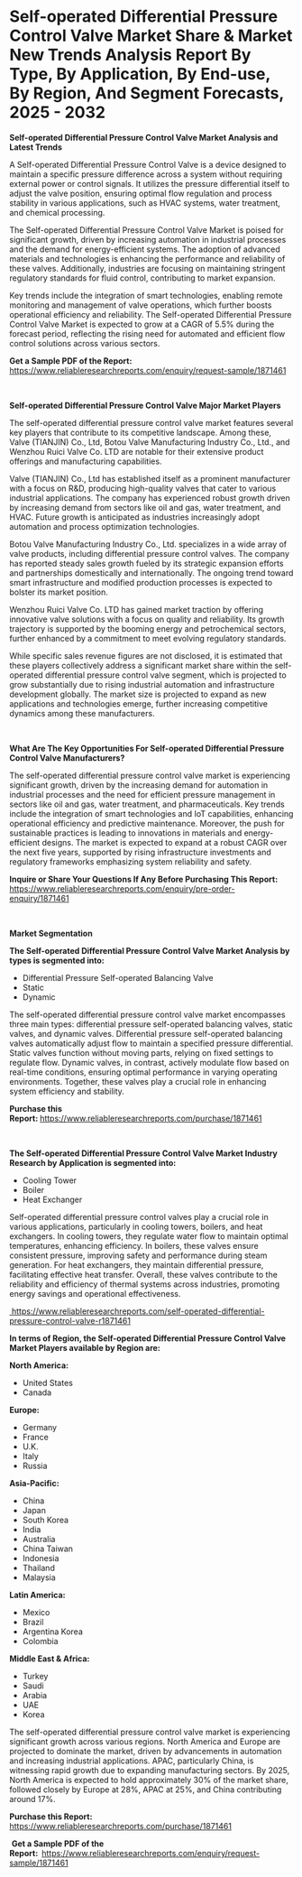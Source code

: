 <p><h1>Self-operated Differential Pressure Control Valve Market Share & Market New Trends Analysis Report By Type, By Application, By End-use, By Region, And Segment Forecasts, 2025 - 2032</h1></p><p><strong>Self-operated Differential Pressure Control Valve Market Analysis and Latest Trends</strong></p>
<p><p>A Self-operated Differential Pressure Control Valve is a device designed to maintain a specific pressure difference across a system without requiring external power or control signals. It utilizes the pressure differential itself to adjust the valve position, ensuring optimal flow regulation and process stability in various applications, such as HVAC systems, water treatment, and chemical processing.</p><p>The Self-operated Differential Pressure Control Valve Market is poised for significant growth, driven by increasing automation in industrial processes and the demand for energy-efficient systems. The adoption of advanced materials and technologies is enhancing the performance and reliability of these valves. Additionally, industries are focusing on maintaining stringent regulatory standards for fluid control, contributing to market expansion.</p><p>Key trends include the integration of smart technologies, enabling remote monitoring and management of valve operations, which further boosts operational efficiency and reliability. The Self-operated Differential Pressure Control Valve Market is expected to grow at a CAGR of 5.5% during the forecast period, reflecting the rising need for automated and efficient flow control solutions across various sectors.</p></p>
<p><strong>Get a Sample PDF of the Report:&nbsp;</strong> <a href="https://www.reliableresearchreports.com/enquiry/request-sample/1871461?utm_campaign=3275&utm_medium=2&utm_source=Github&utm_content=ia&utm_term=12042025&utm_id=self-operated-differential-pressure-control-valve">https://www.reliableresearchreports.com/enquiry/request-sample/1871461</a></p>
<p>&nbsp;</p>
<p><strong>Self-operated Differential Pressure Control Valve Major Market Players</strong></p>
<p><p>The self-operated differential pressure control valve market features several key players that contribute to its competitive landscape. Among these, Valve (TIANJIN) Co., Ltd, Botou Valve Manufacturing Industry Co., Ltd., and Wenzhou Ruici Valve Co. LTD are notable for their extensive product offerings and manufacturing capabilities. </p><p>Valve (TIANJIN) Co., Ltd has established itself as a prominent manufacturer with a focus on R&D, producing high-quality valves that cater to various industrial applications. The company has experienced robust growth driven by increasing demand from sectors like oil and gas, water treatment, and HVAC. Future growth is anticipated as industries increasingly adopt automation and process optimization technologies.</p><p>Botou Valve Manufacturing Industry Co., Ltd. specializes in a wide array of valve products, including differential pressure control valves. The company has reported steady sales growth fueled by its strategic expansion efforts and partnerships domestically and internationally. The ongoing trend toward smart infrastructure and modified production processes is expected to bolster its market position.</p><p>Wenzhou Ruici Valve Co. LTD has gained market traction by offering innovative valve solutions with a focus on quality and reliability. Its growth trajectory is supported by the booming energy and petrochemical sectors, further enhanced by a commitment to meet evolving regulatory standards.</p><p>While specific sales revenue figures are not disclosed, it is estimated that these players collectively address a significant market share within the self-operated differential pressure control valve segment, which is projected to grow substantially due to rising industrial automation and infrastructure development globally. The market size is projected to expand as new applications and technologies emerge, further increasing competitive dynamics among these manufacturers.</p></p>
<p>&nbsp;</p>
<p><strong>What Are The Key Opportunities For Self-operated Differential Pressure Control Valve Manufacturers?</strong></p>
<p><p>The self-operated differential pressure control valve market is experiencing significant growth, driven by the increasing demand for automation in industrial processes and the need for efficient pressure management in sectors like oil and gas, water treatment, and pharmaceuticals. Key trends include the integration of smart technologies and IoT capabilities, enhancing operational efficiency and predictive maintenance. Moreover, the push for sustainable practices is leading to innovations in materials and energy-efficient designs. The market is expected to expand at a robust CAGR over the next five years, supported by rising infrastructure investments and regulatory frameworks emphasizing system reliability and safety.</p></p>
<p><strong>Inquire or Share Your Questions If Any Before Purchasing This Report:</strong> <a href="https://www.reliableresearchreports.com/enquiry/pre-order-enquiry/1871461?utm_campaign=3275&utm_medium=2&utm_source=Github&utm_content=ia&utm_term=12042025&utm_id=self-operated-differential-pressure-control-valve">https://www.reliableresearchreports.com/enquiry/pre-order-enquiry/1871461</a></p>
<p>&nbsp;</p>
<p><strong>Market Segmentation</strong></p>
<p><strong>The Self-operated Differential Pressure Control Valve Market Analysis by types is segmented into:</strong></p>
<p><ul><li>Differential Pressure Self-operated Balancing Valve</li><li>Static</li><li>Dynamic</li></ul></p>
<p><p>The self-operated differential pressure control valve market encompasses three main types: differential pressure self-operated balancing valves, static valves, and dynamic valves. Differential pressure self-operated balancing valves automatically adjust flow to maintain a specified pressure differential. Static valves function without moving parts, relying on fixed settings to regulate flow. Dynamic valves, in contrast, actively modulate flow based on real-time conditions, ensuring optimal performance in varying operating environments. Together, these valves play a crucial role in enhancing system efficiency and stability.</p></p>
<p><strong>Purchase this Report:&nbsp;</strong><a href="https://www.reliableresearchreports.com/purchase/1871461?utm_campaign=3275&utm_medium=2&utm_source=Github&utm_content=ia&utm_term=12042025&utm_id=self-operated-differential-pressure-control-valve">https://www.reliableresearchreports.com/purchase/1871461</a></p>
<p>&nbsp;</p>
<p><strong>The Self-operated Differential Pressure Control Valve Market Industry Research by Application is segmented into:</strong></p>
<p><ul><li>Cooling Tower</li><li>Boiler</li><li>Heat Exchanger</li></ul></p>
<p><p>Self-operated differential pressure control valves play a crucial role in various applications, particularly in cooling towers, boilers, and heat exchangers. In cooling towers, they regulate water flow to maintain optimal temperatures, enhancing efficiency. In boilers, these valves ensure consistent pressure, improving safety and performance during steam generation. For heat exchangers, they maintain differential pressure, facilitating effective heat transfer. Overall, these valves contribute to the reliability and efficiency of thermal systems across industries, promoting energy savings and operational effectiveness.</p></p>
<p><a href="https://www.reliableresearchreports.com/self-operated-differential-pressure-control-valve-r1871461?utm_campaign=3275&utm_medium=2&utm_source=Github&utm_content=ia&utm_term=12042025&utm_id=self-operated-differential-pressure-control-valve">&nbsp;https://www.reliableresearchreports.com/self-operated-differential-pressure-control-valve-r1871461</a></p>
<p><strong>In terms of Region, the Self-operated Differential Pressure Control Valve Market Players available by Region are:</strong></p>
<p>
    <p> <strong> North America: </strong>
        <ul>
            <li>United States</li>
            <li>Canada</li>
        </ul>
        </p> 
    <p> <strong> Europe: </strong>
        <ul>
            <li>Germany</li>
            <li>France</li>
            <li>U.K.</li>
            <li>Italy</li>
            <li>Russia</li>
        </ul>
        </p> 
    <p> <strong> Asia-Pacific: </strong>
        <ul>
            <li>China</li>
            <li>Japan</li>
            <li>South Korea</li>
            <li>India</li>
            <li>Australia</li>
            <li>China Taiwan</li>
            <li>Indonesia</li>
            <li>Thailand</li>
            <li>Malaysia</li>
        </ul>
        </p> 
    <p> <strong> Latin America: </strong>
        <ul>
            <li>Mexico</li>
            <li>Brazil</li>
            <li>Argentina Korea</li>
            <li>Colombia</li>
        </ul>
        </p> 
    <p> <strong> Middle East & Africa: </strong>
        <ul>
            <li>Turkey</li>
            <li>Saudi</li>
            <li>Arabia</li>
            <li>UAE</li>
            <li>Korea</li>
        </ul>
    </p>
    </p>
<p><p>The self-operated differential pressure control valve market is experiencing significant growth across various regions. North America and Europe are projected to dominate the market, driven by advancements in automation and increasing industrial applications. APAC, particularly China, is witnessing rapid growth due to expanding manufacturing sectors. By 2025, North America is expected to hold approximately 30% of the market share, followed closely by Europe at 28%, APAC at 25%, and China contributing around 17%.</p></p>
<p><strong>Purchase this Report: </strong><a href="https://www.reliableresearchreports.com/purchase/1871461?utm_campaign=3275&utm_medium=2&utm_source=Github&utm_content=ia&utm_term=12042025&utm_id=self-operated-differential-pressure-control-valve">https://www.reliableresearchreports.com/purchase/1871461</a></p>
<p>&nbsp;<strong>Get a Sample PDF of the Report:&nbsp;&nbsp;</strong><a href="https://www.reliableresearchreports.com/enquiry/request-sample/1871461?utm_campaign=3275&utm_medium=2&utm_source=Github&utm_content=ia&utm_term=12042025&utm_id=self-operated-differential-pressure-control-valve">https://www.reliableresearchreports.com/enquiry/request-sample/1871461</a></p>
<p><strong></strong></p>
<p><p></p><p></p><p></p></p>